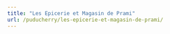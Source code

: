 ```yaml
---
title: "Les Epicerie et Magasin de Prami"
url: /puducherry/les-epicerie-et-magasin-de-prami/
---
```

